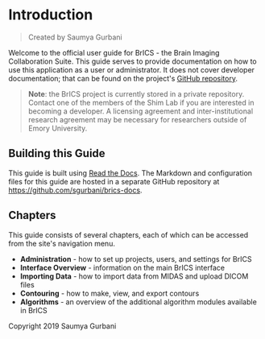 # Introduction

> Created by Saumya Gurbani

Welcome to the official user guide for BrICS - the Brain Imaging Collaboration Suite. This guide serves to provide documentation on how to use this application as a user or administrator. It does not cover developer documentation; that can be found on the project's [GitHub repository](https://github.com/sgurbani/brics).
> **Note**: the BrICS project is currently stored in a private repository. Contact one of the members of the Shim Lab if you are interested in becoming a developer. A licensing agreement and inter-institutional research agreement may be necessary for researchers outside of Emory University.

## Building this Guide
This guide is built using [Read the Docs](https://readthedocs.org). The Markdown and configuration files for this guide are hosted in a separate GitHub repository at https://github.com/sgurbani/brics-docs.


## Chapters
This guide consists of several chapters, each of which can be accessed from the site's navigation menu.

 - **Administration** - how to set up projects, users, and settings for BrICS
 - **Interface Overview** - information on the main BrICS interface
 - **Importing Data** - how to import data from MIDAS and upload DICOM files
 - **Contouring** - how to make, view, and export contours
 - **Algorithms** - an overview of the additional algorithm modules available in BrICS



Copyright 2019 Saumya Gurbani
<!--stackedit_data:
eyJoaXN0b3J5IjpbLTQ1NDQwMTc1LC0xNzAxNzA1MzU1LDIwNz
gwMDkzMzMsNDU2ODgwMzgyLDE5MTc1Mzc0ODgsLTEwODUzODE4
NTJdfQ==
-->